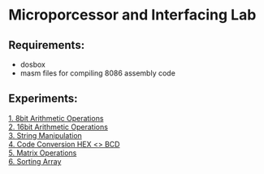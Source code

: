 # Microporcessor and Interfacing Lab

## Requirements:

 - dosbox
 - masm files for compiling 8086 assembly code


## Experiments:

[1. 8bit Arithmetic Operations](./A01)<br>
[2. 16bit Arithmetic Operations](./A02)<br>
[3. String Manipulation](./A03)<br>
[4. Code Conversion HEX <> BCD](./A04)<br>
[5. Matrix Operations](./A05)<br>
[6. Sorting Array](./A06)
